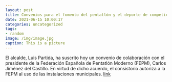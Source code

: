 ```yaml
---
layout: post
title: Convenios para el fomento del pentatlón y el deporte de competición y aventura
date: 2021-06-15 10:00:17
categories: uncategorized
tags:
- random
image: /img/image.jpg
caption: This is a picture
---
```

El alcalde, Luis Partida, ha suscrito hoy un convenio de colaboración con el presidente de la Federación Española de Pentatlón Moderno (FEPM), Carlos Jiménez del Castillo. En virtud de dicho acuerdo, el consistorio autoriza a la FEPM al uso de las instalaciones municipales.  [link](https://www.ayto-villacanada.es/noticias/convenios-para-el-fomento-del-pentatlon-y-el-deporte-de-competicion-y-aventura/)
